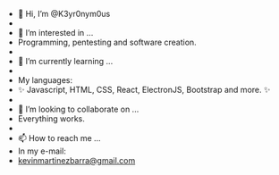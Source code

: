 - 👋 Hi, I’m @K3yr0nym0us
- 
- 👀 I’m interested in ...
- Programming, pentesting and software creation.
- 
- 🌱 I’m currently learning ...
- 
- My languages:
- ✨ Javascript, HTML, CSS, React, ElectronJS, Bootstrap and more. ✨
- 
- 💞️ I’m looking to collaborate on ...
- Everything works.
- 
- 📫 How to reach me ...
- In my e-mail:
- kevinmartinezbarra@gmail.com

